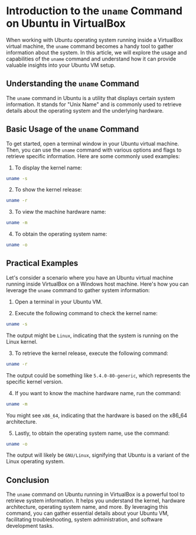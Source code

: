 # Introduction to the `uname` Command on Ubuntu in VirtualBox

When working with Ubuntu operating system running inside a VirtualBox virtual machine, the `uname` command becomes a handy tool to gather information about the system. In this article, we will explore the usage and capabilities of the `uname` command and understand how it can provide valuable insights into your Ubuntu VM setup.

## Understanding the `uname` Command

The `uname` command in Ubuntu is a utility that displays certain system information. It stands for "Unix Name" and is commonly used to retrieve details about the operating system and the underlying hardware.

## Basic Usage of the `uname` Command

To get started, open a terminal window in your Ubuntu virtual machine. Then, you can use the `uname` command with various options and flags to retrieve specific information. Here are some commonly used examples:

1. To display the kernel name:
```bash
uname -s
```

2. To show the kernel release:
```bash
uname -r
```

3. To view the machine hardware name:
```bash
uname -m
```

4. To obtain the operating system name:
```bash
uname -o
```

## Practical Examples

Let's consider a scenario where you have an Ubuntu virtual machine running inside VirtualBox on a Windows host machine. Here's how you can leverage the `uname` command to gather system information:

1. Open a terminal in your Ubuntu VM.

2. Execute the following command to check the kernel name:
```bash
uname -s
```
The output might be `Linux`, indicating that the system is running on the Linux kernel.

3. To retrieve the kernel release, execute the following command:
```bash
uname -r
```
The output could be something like `5.4.0-80-generic`, which represents the specific kernel version.

4. If you want to know the machine hardware name, run the command:
```bash
uname -m
```
You might see `x86_64`, indicating that the hardware is based on the x86_64 architecture.

5. Lastly, to obtain the operating system name, use the command:
```bash
uname -o
```
The output will likely be `GNU/Linux`, signifying that Ubuntu is a variant of the Linux operating system.

## Conclusion

The `uname` command on Ubuntu running in VirtualBox is a powerful tool to retrieve system information. It helps you understand the kernel, hardware architecture, operating system name, and more. By leveraging this command, you can gather essential details about your Ubuntu VM, facilitating troubleshooting, system administration, and software development tasks.